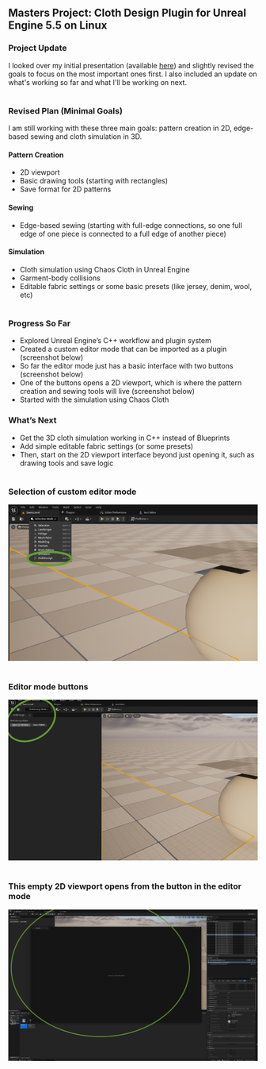 ## Masters Project: Cloth Design Plugin for Unreal Engine 5.5 on Linux
### Project Update
I looked over my initial presentation (available [here](https://livebournemouthac.sharepoint.com/:b:/r/sites/MScCAVE202425/Shared%20Documents/MSc%20Project/Initial%20Presentations/Marisa-MSc-Presentation.pdf?csf=1&web=1&e=PkPUL9)) and slightly revised the goals to focus on the most important ones first. I also included an update on what's working so far and what I'll be working on next.
# 
### Revised Plan (Minimal Goals)
I am still working with these three main goals: pattern creation in 2D, edge-based sewing and cloth simulation in 3D.
#### Pattern Creation
- 2D viewport
- Basic drawing tools (starting with rectangles)
- Save format for 2D patterns
#### Sewing
- Edge-based sewing (starting with full-edge connections, so one full edge of one piece is connected to a full edge of another piece)
#### Simulation
- Cloth simulation using Chaos Cloth in Unreal Engine
- Garment-body collisions
- Editable fabric settings or some basic presets (like jersey, denim, wool, etc)
#
### Progress So Far
- Explored Unreal Engine’s C++ workflow and plugin system
- Created a custom editor mode that can be imported as a plugin (screenshot below)
- So far the editor mode just has a basic interface with two buttons (screenshot below)
- One of the buttons opens a 2D viewport, which is where the pattern creation and sewing tools will live (screenshot below)
- Started with the simulation using Chaos Cloth

### What’s Next
- Get the 3D cloth simulation working in C++ instead of Blueprints
- Add simple editable fabric settings (or some presets)
- Then, start on the 2D viewport interface beyond just opening it, such as drawing tools and save logic

#
### Selection of custom editor mode
![photo](media/photo1.png)

#
### Editor mode buttons
![photo](media/photo2.png)

#
### This empty 2D viewport opens from the button in the editor mode 
![photo](media/photo3.png)


